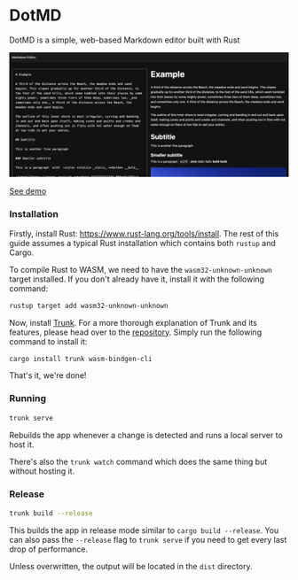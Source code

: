 # DotMD

DotMD is a simple, web-based Markdown editor built with Rust

![image](/public/screenshot.png)

[See demo](https://dotmd.netlify.app)

### Installation

Firstly, install Rust: <https://www.rust-lang.org/tools/install>. The rest of this guide assumes a typical Rust installation which contains both `rustup` and Cargo.

To compile Rust to WASM, we need to have the `wasm32-unknown-unknown` target installed. If you don't already have it, install it with the following command:

```bash
rustup target add wasm32-unknown-unknown
```

Now, install [Trunk]. For a more thorough explanation of Trunk and its features, please head over to the [repository][trunk]. Simply run the following command to install it:

```bash
cargo install trunk wasm-bindgen-cli
```

That's it, we're done!

### Running

```bash
trunk serve
```

Rebuilds the app whenever a change is detected and runs a local server to host it.

There's also the `trunk watch` command which does the same thing but without hosting it.

### Release

```bash
trunk build --release
```

This builds the app in release mode similar to `cargo build --release`. You can also pass the `--release` flag to `trunk serve` if you need to get every last drop of performance.

Unless overwritten, the output will be located in the `dist` directory.

[trunk]: https://github.com/thedodd/trunk
